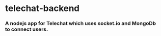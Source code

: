 # telechat-backend

### A nodejs app for Telechat which uses socket.io and MongoDb to connect users.
